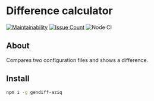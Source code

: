 # Difference calculator

[![Maintainability](https://api.codeclimate.com/v1/badges/69df39783ece77b1594f/maintainability)](https://codeclimate.com/github/Aziqq/project-lvl2-s293/maintainability)
[![Issue Count](https://codeclimate.com/github/Aziqq/project-lvl1-s280/badges/issue_count.svg)](https://codeclimate.com/github/Aziqq/project-lvl2-s293/maintainability)
![Node CI](https://github.com/Aziqq/project-lvl2-s293/workflows/Node%20CI/badge.svg)

## About

Compares two configuration files and shows a difference.

## Install

```sh
npm i -g gendiff-aziq
```
